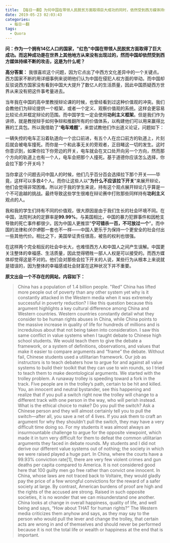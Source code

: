 ```yaml
---
title: 【每日一翻】为何中国在带领人民脱贫方面取得巨大成功的同时，依然受到西方媒体持续不断的攻击？
date: 2019-05-23 02:03:43
categories:
  - 每日一翻
tags:
  - Quora
---
```


**问：作为一个拥有14亿人口的国家，"红色"中国在带领人民脱贫方面取得了巨大成功。而这种成功是在世界上其他地方从来没有出现过的，然而中国却依然受到西方媒体持续不断的攻击，这是为什么呢？**

**高分答案：** 我很喜欢这个问题，因为它点出了中西方文化差异中的一个关键点。西方国家不断的用详细事例来说明他们认为中国在侵犯人权方面的举动。而中国却反驳说西方国家没有看到中国大大提升了数亿人的生活质量，因此中国质疑西方世界从来没有把这件事考量进去。

当年我在中国的高中里教授辩论课的时候，也曾经看到过这种价值观的冲突。我们会教他们为辩论提供一个框架，或者一个定义、观察价值观的系统。这样会更容易比较论点并框定辩论的范围。而中国学生一定会使用**功利主义框架**。但是我们作为讲师，就是教授辩手如何争辩和推翻所有的价值体系，以构建他们可以用来赢得比赛的工具包。所以我借助了“**电车难题**”，来尝试教他们作出道义论证，问题如下：

一辆失控的电车正沿着轨道向一个岔口前进，有五个人在岔口前方的轨道上，片刻后就会被电车撞死。而你是一个和此事无关的旁观者，正目睹这一切的发生。这时你意识到，如果你拉下你旁边的开关，电车就会在叉口处开向另一个方向，然而那个方向的轨道上也有一个人，电车会把那个人撞死。基于道德你应该怎么选择，你会拉下那个开关吗？

当你拿这个问题去问中国人的时候，他们几乎百分百会选择拉下那个开关——毕竟，这样可以多救4个人。而你让这些人以"**为什么不应该拉下开关**"来展开辩论，他们会觉得非常困难。所以对于我的学生来说，持有这个观点展开辩论几乎算是一个不可逾越的挑战。最终导致这些学生很难在辩论赛中打败那些同样持有**功利主义**观点的人。

我和我的学生们持有不同的价值观，很大原因是由于我们生长的社会环境不同。在中国，法院判决的定罪率是**99.99%**。与美国相比，中国的暴力犯罪事件和因枪支导致的死亡事件都很少。因为中国人更推崇"**宁可错杀一百，不可放过一个**"。而中国的法律和*伏尔泰*那一套也不一样——中国人更乐于为保持一个更安全的社会付出一些其他代价。相比之下，美国举证责任很高，被告的权利也很强。

在这样两个完全相反的社会中长大，也难怪西方人和中国人之间产生误解。中国更关注整体的幸福感、生活质量，因此觉得牺牲一部人人权是可以接受的。而西方媒体却觉得这是不对的。他们会对那些会拉下开关的人说，某些行为从根本上来说就是错误的，因为整体的幸福感或社会财富在这种状况下并不重要。

**原文出自一个不存在的网站，内容如下：**

> China has a population of 1.4 billion people. "Red" China has lifted more people out of poverty than any other system yet why is it constantly attacked in the Western media when it was extremely successful in poverty reduction?
> I like this question because this argument highlights a key cultural difference among China and Western countries. Western countries constantly detail what they consider to be human rights abuses in China, while China points to the massive increase in quality of life for hundreds of millions and is incredulous about that not being taken into consideration.
> I saw this same conflict in value systems when I taught debate to Chinese high school students. We would teach them to give the debate a framework, or a system of definitions, observations, and values that make it easier to compare arguments and “frame” the debate. Without fail, Chinese students used a utilitarian framework. Our job as instructors is to teach debaters how to argue for and against all value systems to build their toolkit that they can use to win rounds, so I tried to teach them to make deontological arguments. We started with the trolley problem.
> A runaway trolley is speeding toward a fork in the track. Five people are in the trolley’s path, certain to be hit and killed. You, an innocent and neutral bystander, see this happening and realize that if you pull a switch right now the trolley will change to a different track with one person in the way, who will perish instead. What is the ethical choice to make? Do you pull the switch?
> Ask a Chinese person and they will almost certainly tell you to pull the switch—after all, you save a net of 4 lives. If you ask them to craft an argument for why they shouldn’t pull the switch, they may have a very difficult time doing so. For my students it was almost always an insurmountable challenge to argue for the opposite viewpoint, which made it in turn very difficult for them to defeat the common utilitarian arguments they faced in debate rounds.
> My students and I did not derive our different value systems out of nothing; the society in which we were raised played a huge part. In China, where the courts have a 99.93% conviction rate[1], there are very few violent crimes and gun deaths per capita compared to America. It is not considered good here that 100 guilty men go free rather than convict one innocent. In China, whose laws are not traced back to Voltaire, they would gladly pay the price of a few wrongful convictions for the reward of a safer society at large. By contrast, American burdens of proof are high and the rights of the accused are strong.
> Raised in such opposite societies, it is no wonder that we can misunderstand one another. China looks at change in overall happiness, quality of life, and well being and says, “How about THAT for human rights?” The Western media criticizes them anyhow and says, as they may say to the person who would pull the lever and change the trolley, that certain acts are wrong in and of themselves and should never be performed because it is not the total life or wealth or happiness at the end that is important.

